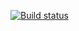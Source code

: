 [![Build status](https://ci.appveyor.com/api/projects/status/te75luq2liknoomr?svg=true)](https://ci.appveyor.com/project/agasferon/aqa-task-6-bdd)